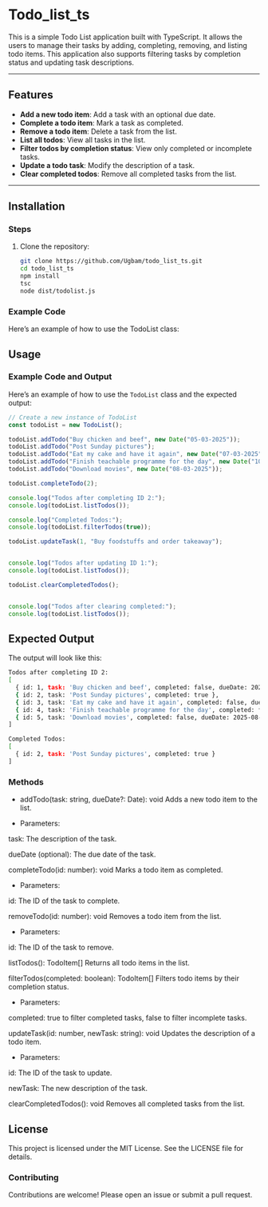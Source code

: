# Todo_list_ts


This is a simple Todo List application built with TypeScript. It allows the users to manage their tasks by adding, completing, removing, and listing todo items. This application also supports filtering tasks by completion status and updating task descriptions.

---

## Features
- **Add a new todo item**: Add a task with an optional due date.
- **Complete a todo item**: Mark a task as completed.
- **Remove a todo item**: Delete a task from the list.
- **List all todos**: View all tasks in the list.
- **Filter todos by completion status**: View only completed or incomplete tasks.
- **Update a todo task**: Modify the description of a task.
- **Clear completed todos**: Remove all completed tasks from the list.

---

## Installation

### Steps
1. Clone the repository:
   ```bash
   git clone https://github.com/Ugbam/todo_list_ts.git
   cd todo_list_ts
   npm install
   tsc
   node dist/todolist.js


### Example Code

Here’s an example of how to use the TodoList class:

## Usage

### Example Code and Output
Here’s an example of how to use the `TodoList` class and the expected output:

```typescript 
// Create a new instance of TodoList
const todoList = new TodoList();

todoList.addTodo("Buy chicken and beef", new Date("05-03-2025"));
todoList.addTodo("Post Sunday pictures");
todoList.addTodo("Eat my cake and have it again", new Date("07-03-2025"));
todoList.addTodo("Finish teachable programme for the day", new Date("10-03-2025"));
todoList.addTodo("Download movies", new Date("08-03-2025"));

todoList.completeTodo(2);

console.log("Todos after completing ID 2:");
console.log(todoList.listTodos());

console.log("Completed Todos:");
console.log(todoList.filterTodos(true));

todoList.updateTask(1, "Buy foodstuffs and order takeaway");


console.log("Todos after updating ID 1:");
console.log(todoList.listTodos());

todoList.clearCompletedTodos();


console.log("Todos after clearing completed:");
console.log(todoList.listTodos());
```

## Expected Output

The output will look like this:
```bash
Todos after completing ID 2:
[
  { id: 1, task: 'Buy chicken and beef', completed: false, dueDate: 2025-05-03T00:00:00.000Z },
  { id: 2, task: 'Post Sunday pictures', completed: true },
  { id: 3, task: 'Eat my cake and have it again', completed: false, dueDate: 2025-07-03T00:00:00.000Z },
  { id: 4, task: 'Finish teachable programme for the day', completed: false, dueDate: 2025-10-03T00:00:00.000Z },
  { id: 5, task: 'Download movies', completed: false, dueDate: 2025-08-03T00:00:00.000Z }
]

Completed Todos:
[
  { id: 2, task: 'Post Sunday pictures', completed: true }
]
```
### Methods

- addTodo(task: string, dueDate?: Date): void
Adds a new todo item to the list.

- Parameters:

task: The description of the task.

dueDate (optional): The due date of the task.

completeTodo(id: number): void
Marks a todo item as completed.

- Parameters:

id: The ID of the task to complete.

removeTodo(id: number): void
Removes a todo item from the list.

- Parameters:

id: The ID of the task to remove.

listTodos(): TodoItem[]
Returns all todo items in the list.

filterTodos(completed: boolean): TodoItem[]
Filters todo items by their completion status.

- Parameters:

completed: true to filter completed tasks, false to filter incomplete tasks.

updateTask(id: number, newTask: string): void
Updates the description of a todo item.

- Parameters:

id: The ID of the task to update.

newTask: The new description of the task.

clearCompletedTodos(): void
Removes all completed tasks from the list.

## License
This project is licensed under the MIT License. See the LICENSE file for details.

### Contributing
Contributions are welcome! Please open an issue or submit a pull request.
